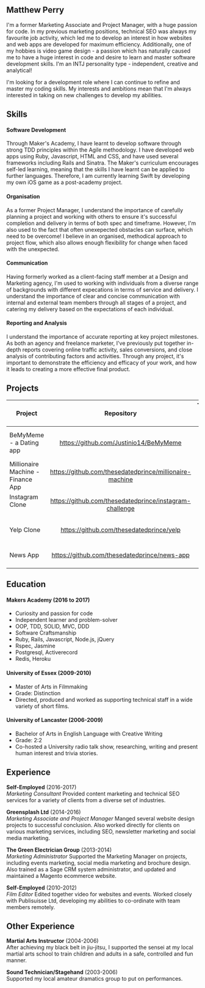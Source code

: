 ## Matthew Perry

I'm a former Marketing Associate and Project Manager, with a huge passion for code. In my previous marketing positions, technical SEO was always my favourite job activity, which led me to develop an interest in how websites and web apps are developed for maximum efficiency. Additionally, one of my hobbies is video game design - a passion which has naturally caused me to have a huge interest in code and desire to learn and master software development skills. I'm an INTJ personality type - independent, creative and analytical!

I'm looking for a development role where I can continue to refine and master my coding skills. My interests and ambitions mean that I'm always interested in taking on new challenges to develop my abilities.

## Skills

#### Software Development

Through Maker's Academy, I have learnt to develop software through strong TDD principles within the Agile methodology. I have developed web apps using Ruby, Javascript, HTML and CSS, and have used several frameworks including Rails and Sinatra. The Maker's curriculum encourages self-led learning, meaning that the skills I have learnt can be applied to further languages. Therefore, I am currently learning Swift by developing my own iOS game as a post-academy project.

#### Organisation

As a former Project Manager, I understand the importance of carefully planning a project and working with others to ensure it's successful completion and delivery in terms of both spec and timeframe. However, I'm also used to the fact that often unexepected obstacles can surface, which need to be overcome! I believe in an organised, methodical approach to project flow, which also allows enough flexibility for change when faced with the unexpected.

#### Communication

Having formerly worked as a client-facing staff member at a Design and Marketing agency, I'm used to working with individuals from a diverse range of backgrounds with different expecations in terms of service and delivery. I understand the importance of clear and concise communication with internal and external team members through all stages of a project, and catering my delivery based on the expectations of each individual.

#### Reporting and Analysis

I understand the importance of accurate reporting at key project milestones. As both an agency and freelance marketer, I've previously put together in-depth reports covering online traffic activity, sales conversions, and close analysis of contributing factors and activities. Through any project, it's important to demonstrate the efficiency and efficacy of your work, and how it leads to creating a more effective final product.

## Projects

|Project                           | Repository                                              | Technologies  and Languages                |
|----------------------------------|:-------------------------------------:                  |------------------------------------------:|
|BeMyMeme - a Dating app           |https://github.com/Justinio14/BeMyMeme                   |Rails, Ruby, RSpec, ActiveCable, Javascript|
|Millionaire Machine - Finance App |https://github.com/thesedatedprince/millionaire-machine  |Rails, Ruby, RSpec                          |
|Instagram Clone                   |https://github.com/thesedatedprince/instagram-challenge  |Rails, Ruby, Javascript, RSpec              |
Yelp Clone                         |https://github.com/thesedatedprince/yelp                 |Rails, Ruby, Javascript, RSpec              |
News App                           |https://github.com/thesedatedprince/news-app             |Javascript, JQuery, HTML, CSS              |

## Education

#### Makers Academy (2016 to 2017)

- Curiosity and passion for code
- Independent learner and problem-solver
- OOP, TDD, SOLID, MVC, DDD
- Software Craftsmanship
- Ruby, Rails, Javascript, Node.js, jQuery
- Rspec, Jasmine
- Postgresql, Activerecord
- Redis, Heroku

#### University of Essex (2009-2010)

- Master of Arts in Filmmaking
- Grade: Distinction
- Directed, produced and worked as supporting technical staff in a wide variety of short films.

#### University of Lancaster (2006-2009)

- Bachelor of Arts in English Language with Creative Writing
- Grade: 2:2
- Co-hosted a University radio talk show, researching, writing and present human interest and trivia stories.

## Experience

**Self-Employed** (2016-2017)    
*Marketing Consultant*
Provided content marketing and technical SEO services for a variety of clients from a diverse set of industries.

**Greensplash Ltd** (2014-2016)    
*Marketing Associate and Project Manager*
Manged several website design projects to successful conclusion. Also worked directly for clients on various marketing services, including SEO, newsletter marketing and social media marketing.

**The Green Electrician Group** (2013-2014)   
*Marketing Administrator*
Supported the Marketing Manager on projects, including events marketing, social media marketing and brochure design. Also trained as a Sage CRM system administrator, and updated and maintained a Magento ecommerce website.

**Self-Employed** (2010-2012)    
*Film Editor*
Edited together video for websites and events. Worked closely with Publisuisse Ltd, developing my abilities to co-ordinate with team members remotely.

## Other Experience

**Martial Arts Instructor** (2004-2006)    
After achieving my black belt in jiu-jitsu, I supported the sensei at my local martial arts school to train children and adults in a safe, controlled and fun manner.

**Sound Technician/Stagehand** (2003-2006)    
Supported my local amateur dramatics group to put on performances.
